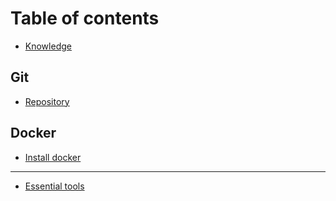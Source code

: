 # Table of contents

* [Knowledge](README.md)

## Git

* [Repository](git/repository.md)

## Docker

* [Install docker](docker/install-docker.md)

---

* [Essential tools](essential-tools.md)

